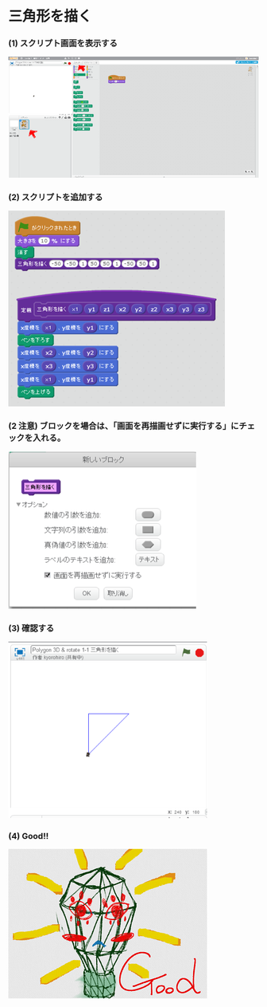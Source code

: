 # 三角形を描く


### (1) スクリプト画面を表示する

![](c001.png)


### (2) スクリプトを追加する

![](cs01.png)


### (2 注意) ブロックを場合は、「画面を再描画せずに実行する」にチェックを入れる。

![](cs02.png)


### (3) 確認する
![](cc01.png)


### (4) Good!!

![](../good.png)

